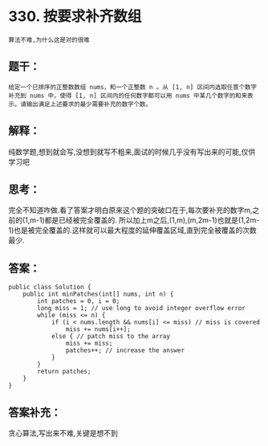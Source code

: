 # 330. 按要求补齐数组
    算法不难,为什么这是对的很难
## 题干：
```
给定一个已排序的正整数数组 nums，和一个正整数 n 。从 [1, n] 区间内选取任意个数字补充到 nums 中，使得 [1, n] 区间内的任何数字都可以用 nums 中某几个数字的和来表示。请输出满足上述要求的最少需要补充的数字个数。

```
## 解释：
纯数学题,想到就会写,没想到就写不粗来,面试的时候几乎没有写出来的可能,仅供学习吧

## 思考：
完全不知道咋做.看了答案才明白原来这个题的突破口在于,每次要补充的数字m,之前的(1,m-1)都是已经被完全覆盖的.
所以加上m之后,(1,m),(m,2m-1)也就是(1,2m-1)也是被完全覆盖的.这样就可以最大程度的延伸覆盖区域,直到完全被覆盖的次数最少.

## 答案：
```
public class Solution {
    public int minPatches(int[] nums, int n) {
        int patches = 0, i = 0;
        long miss = 1; // use long to avoid integer overflow error
        while (miss <= n) {
            if (i < nums.length && nums[i] <= miss) // miss is covered
                miss += nums[i++];
            else { // patch miss to the array
                miss += miss;
                patches++; // increase the answer
            }
        }
        return patches;
    }
}
```
## 答案补充：
贪心算法,写出来不难,关键是想不到